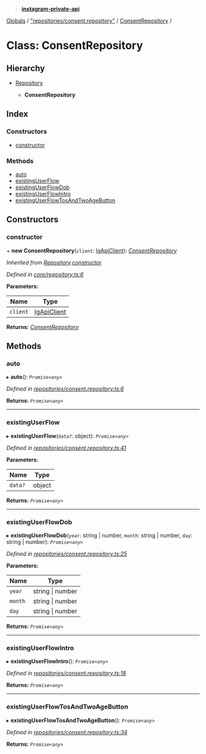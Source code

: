 > **[instagram-private-api](../README.md)**

[Globals](../README.md) / ["repositories/consent.repository"](../modules/_repositories_consent_repository_.md) / [ConsentRepository](_repositories_consent_repository_.consentrepository.md) /

# Class: ConsentRepository

## Hierarchy

* [Repository](_core_repository_.repository.md)

  * **ConsentRepository**

## Index

### Constructors

* [constructor](_repositories_consent_repository_.consentrepository.md#constructor)

### Methods

* [auto](_repositories_consent_repository_.consentrepository.md#auto)
* [existingUserFlow](_repositories_consent_repository_.consentrepository.md#existinguserflow)
* [existingUserFlowDob](_repositories_consent_repository_.consentrepository.md#existinguserflowdob)
* [existingUserFlowIntro](_repositories_consent_repository_.consentrepository.md#existinguserflowintro)
* [existingUserFlowTosAndTwoAgeButton](_repositories_consent_repository_.consentrepository.md#existinguserflowtosandtwoagebutton)

## Constructors

###  constructor

\+ **new ConsentRepository**(`client`: [IgApiClient](_core_client_.igapiclient.md)): *[ConsentRepository](_repositories_consent_repository_.consentrepository.md)*

*Inherited from [Repository](_core_repository_.repository.md).[constructor](_core_repository_.repository.md#constructor)*

*Defined in [core/repository.ts:6](https://github.com/dilame/instagram-private-api/blob/3e16058/src/core/repository.ts#L6)*

**Parameters:**

Name | Type |
------ | ------ |
`client` | [IgApiClient](_core_client_.igapiclient.md) |

**Returns:** *[ConsentRepository](_repositories_consent_repository_.consentrepository.md)*

## Methods

###  auto

▸ **auto**(): *`Promise<any>`*

*Defined in [repositories/consent.repository.ts:6](https://github.com/dilame/instagram-private-api/blob/3e16058/src/repositories/consent.repository.ts#L6)*

**Returns:** *`Promise<any>`*

___

###  existingUserFlow

▸ **existingUserFlow**(`data?`: object): *`Promise<any>`*

*Defined in [repositories/consent.repository.ts:41](https://github.com/dilame/instagram-private-api/blob/3e16058/src/repositories/consent.repository.ts#L41)*

**Parameters:**

Name | Type |
------ | ------ |
`data?` | object |

**Returns:** *`Promise<any>`*

___

###  existingUserFlowDob

▸ **existingUserFlowDob**(`year`: string | number, `month`: string | number, `day`: string | number): *`Promise<any>`*

*Defined in [repositories/consent.repository.ts:25](https://github.com/dilame/instagram-private-api/blob/3e16058/src/repositories/consent.repository.ts#L25)*

**Parameters:**

Name | Type |
------ | ------ |
`year` | string \| number |
`month` | string \| number |
`day` | string \| number |

**Returns:** *`Promise<any>`*

___

###  existingUserFlowIntro

▸ **existingUserFlowIntro**(): *`Promise<any>`*

*Defined in [repositories/consent.repository.ts:18](https://github.com/dilame/instagram-private-api/blob/3e16058/src/repositories/consent.repository.ts#L18)*

**Returns:** *`Promise<any>`*

___

###  existingUserFlowTosAndTwoAgeButton

▸ **existingUserFlowTosAndTwoAgeButton**(): *`Promise<any>`*

*Defined in [repositories/consent.repository.ts:34](https://github.com/dilame/instagram-private-api/blob/3e16058/src/repositories/consent.repository.ts#L34)*

**Returns:** *`Promise<any>`*